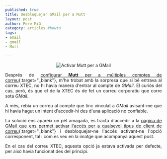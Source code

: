 ```yaml
--- 
published: true
title: Desbloquejar GMail per a Mutt
layout: post
author: Pere MiG 
category: articles #howto
tags: 
- email
- gmail
- Mutt

---
```

<div style="text-align:center" markdown="1">

![Activar Mutt per a GMail](/imatges/gmail.png)

</div>
<div style="text-align:justify" markdown="1">

Després de [configurar **Mutt** per a múltiples comptes de correu](http://www.ylogico.com/linux/mutt-un-cliente-de-correo-y-configurar-varias-cuentas-de-gmail-por-imap/){:target="_blank"}, m'he trobat amb la sorpresa que si bé entrava al correu XTEC, no hi havia manera d'entrar al compte de *GMail*. El curiós del cas, però, és que el de la XTEC és de fet un correu corporatiu que corre sota *GMail*.

A més, rebia un correu al compte que tinc vinculat a *GMail* avisant-me que hi havia hagut un intent d'accedir-hi des d'una aplicació no confiable.

<!-- more -->

La solució ens apareix un pèl amagada, es tracta d'accedir a la [pàgina de GMail que ens permet activar l'accés per a qualsevol tipus de client de correu](https://www.google.com/settings/security/lesssecureapps){:target="_blank"} i desbloquejar-ne l'accés activant-ne l'opció corresponent, tal i com es veu en la imatge que acompanya aquest post.

En el cas del correu XTEC, aquesta opció ja estava activada per defecte, per això havia funcionat des del principi.

</div>
